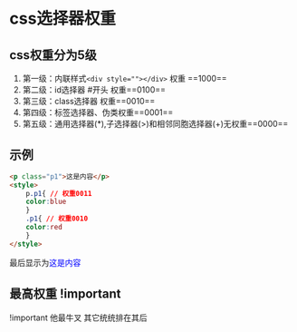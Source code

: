 # css选择器权重

## css权重分为5级
 1. 第一级：内联样式`<div style=""></div>` 权重 ==1000==
 2. 第二级：id选择器 #开头 权重==0100==
 3. 第三级：class选择器 权重==0010==
 4. 第四级：标签选择器、伪类权重==0001==
 5. 第五级：通用选择器(*),子选择器(>)和相邻同胞选择器(+)无权重==0000==

## 示例

``` html
<p class="p1">这是内容</p>
<style>
	p.p1{ // 权重0011
	color:blue
	}
	.p1{ // 权重0010
	color:red
	}
</style>
```
最后显示为<font color=blue>这是内容</font>

## 最高权重 !important
!important 他最牛叉 其它统统排在其后